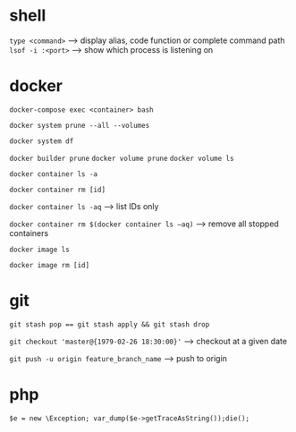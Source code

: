 # shell

`type <command>` --> display alias, code function or complete command path
`lsof -i :<port>` --> show which process is listening on <port>

# docker

`docker-compose exec <container> bash`

`docker system prune --all --volumes`

`docker system df`

`docker builder prune`
`docker volume prune`
`docker volume ls`

`docker container ls -a`

`docker container rm [id]`

`docker container ls -aq` --> list IDs only

`docker container rm $(docker container ls –aq)` --> remove all stopped containers

`docker image ls`

`docker image rm [id]`

# git

`git stash pop == git stash apply && git stash drop`

`git checkout 'master@{1979-02-26 18:30:00}'` --> checkout at a given date

`git push -u origin feature_branch_name` --> push to origin

# php
`$e = new \Exception; var_dump($e->getTraceAsString());die();`
